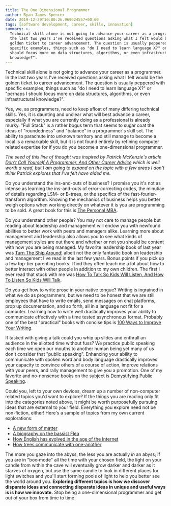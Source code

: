 ```yaml
---
title: The One Dimensional Programmer
author: Ryan James Spencer
date: 2019-12-29T10:00:26.969624557+00:00
tags: [software development, career, skills, innovation]
summary: >-
  Technical skill alone is not going to advance your career as a programmer. In
  the last two years I've received questions asking what I felt would be the
  golden ticket to career advancement. The question is usually peppered with
  specific examples, things such as "do I need to learn language X?" or "perhaps I
  should focus more on data structures, algorithms, or even infrastructural
  knowledge?".
---
```


Technical skill alone is not going to advance your career as a programmer. In
the last two years I've received questions asking what I felt would be the
golden ticket to career advancement. The question is usually peppered with
specific examples, things such as "do I need to learn language X?" or "perhaps I
should focus more on data structures, algorithms, or even infrastructural
knowledge?".

Yes, we, as programmers, need to keep afloat of many differing technical skills.
Yes, it is daunting and unclear what will best advance a career, especially if
what you are currently doing as a professional is already murky. "Full Stack" is
a rather bogus term that seems to sugar coat the ideas of "roundedness" and
"balance" in a programmer's skill set. The ability to parachute into unknown
territory and still manage to become a local is a remarkable skill, but it is
not found entirely by refining computer related expertise for if you do you
become a one-dimensional programmer.

_The seed of this line of thought was inspired by Patrick McKenzie's article
[Don't Call Yourself A Programmer, And Other Career
Advice](https://www.kalzumeus.com/2011/10/28/dont-call-yourself-a-programmer/)
which is well worth a read, but I am going to expand on the topic with a few
areas I don't think Patrick explores that I've felt have aided me._

Do you understand the ins-and-outs of business? I promise you it's not as
intense as learning the ins-and-outs of error-correcting codes, the minutiae of
details regarding LSM- or B-trees, or the specifics of the
fast-fourier-transform algorithm. Knowing the mechanics of business helps you
better weigh options when working directly on whatever it is you are programming
to be sold. A great book for this is [The Personal
MBA](https://www.goodreads.com/book/show/9512985-the-personal-mba).

Do you understand other people? You may not care to manage people but reading
about leadership and management will endow you with newfound abilities to better
work with peers and managers alike. Learning more about management and
leadership also allows you to see what kinds of management styles are out there
and whether or not you should be content with how you are being managed. My
favorite leadership book of last year was [Turn The Ship
Around!](https://www.goodreads.com/book/show/16158601-turn-the-ship-around)
albeit not the only fantastic book on leadership and management I've read in the
last few years. Bonus points if you pick up a few top-tier parenting books. I
find they often teach me a lot about how to better interact with other people in
addition to my own children. The first I ever read that stuck with me was [How
To Talk So Kids Will Listen, And How To Listen So Kids Will Talk](https://www.goodreads.com/book/show/769016.How_to_Talk_So_Kids_Will_Listen_Listen_So_Kids_Will_Talk?from_search=true&qid=A20YKgAad8&rank=1).

Do you get how to write prose in your native tongue? Writing is ingrained in
what we do as programmers, but we need to be honest that we are still employees
that have to write emails, send messages on chat platforms, prop up
documentation, and so forth, all in a language not fit for a computer. Learning
how to write well drastically improves your ability to communicate effectively
with a time tested asynchronous format. Probably one of the best "practical"
books with concise tips is [100 Ways to
Improve Your Writing](https://www.goodreads.com/book/show/41769546-100-ways-to-improve-your-writing-updated?from_search=true&qid=0bszRxf7vW&rank=3).

If tasked with giving a talk could you whip up slides and enthrall an audience
in the allotted time without fuss? We practice public speaking each time we
open our mouths to another human being yet many of us don't consider that
"public speaking". Enhancing your ability to communicate with spoken word and
body language drastically improves your capacity to convince others of a course
of action, improve relations with your peers, and rally management to give you a
promotion. One of my favorite and no-nonsense books on the subject is
[Demystifying Public Speaking](https://www.goodreads.com/book/show/32784222-demystifying-public-speaking).

Could you, left to your own devices, dream up a number of non-computer related
topics you'd want to explore? If the things you are reading only fit into the
categories noted above, it might be worth purposefully pursuing ideas that are
external to your field. Everything you explore need not be non-fiction, either!
Here's a sample of topics from my own current explorations:

* [A new form of matter](https://www.goodreads.com/book/show/35297608-the-second-kind-of-impossible?from_search=true&qid=nXScUtfJXZ&rank=1)
* [A biography on the bassist Flea](https://www.goodreads.com/book/show/39667068-acid-for-the-children?ac=1&from_search=true&qid=iYB5JCa0eO&rank=1)
* [How English has evolved in the age of the Internet](https://www.goodreads.com/book/show/36739320-because-internet?from_search=true&qid=c5tPDh71fD&rank=1)
* [How trees communicate with one-another](https://www.goodreads.com/book/show/28256439-the-hidden-life-of-trees?from_search=true&qid=QvC55VC7MR&rank=1)

The more you gaze into the abyss, the less you are actually _in_ an abyss; if
you are in "box-mode" all the time with your chosen field, the light on your
candle from within the cave will eventually grow darker and darker as it starves
of oxygen, but use the same candle to look in different places for light
switches and you'll start forming pools of light to help you better see the
world around you. **Exploring different topics is how we discover disparate
ideas and connecting disparate ideas in unique and useful ways is is how we
innovate.** Stop being a one-dimensional programmer and get out of your box from
time to time.
